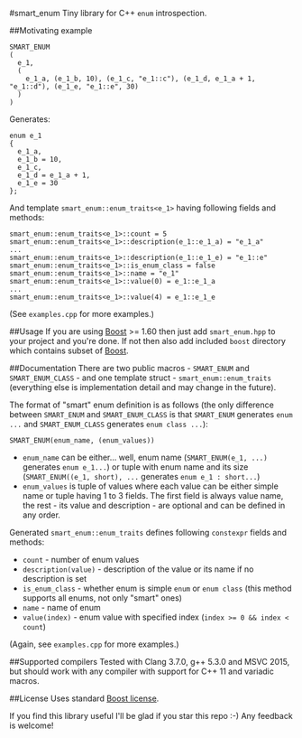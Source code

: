 #smart_enum
Tiny library for C++ `enum` introspection.

##Motivating example
```
SMART_ENUM
(
  e_1,
  (
    e_1_a, (e_1_b, 10), (e_1_c, "e_1::c"), (e_1_d, e_1_a + 1, "e_1::d"), (e_1_e, "e_1::e", 30)
  )
)

```

Generates:

```
enum e_1
{
  e_1_a,
  e_1_b = 10,
  e_1_c,
  e_1_d = e_1_a + 1,
  e_1_e = 30
};
```

And template `smart_enum::enum_traits<e_1>` having following fields and methods:

```
smart_enum::enum_traits<e_1>::count = 5
smart_enum::enum_traits<e_1>::description(e_1::e_1_a) = "e_1_a"
...
smart_enum::enum_traits<e_1>::description(e_1::e_1_e) = "e_1::e"
smart_enum::enum_traits<e_1>::is_enum_class = false
smart_enum::enum_traits<e_1>::name = "e_1"
smart_enum::enum_traits<e_1>::value(0) = e_1::e_1_a
...
smart_enum::enum_traits<e_1>::value(4) = e_1::e_1_e
```

(See `examples.cpp` for more examples.)

##Usage
If you are using [Boost](http://www.boost.org/) >= 1.60 then just add `smart_enum.hpp` to your project and you're done.
If not then also add included `boost` directory which contains subset of [Boost](http://www.boost.org/).

##Documentation
There are two public macros - `SMART_ENUM` and `SMART_ENUM_CLASS` - and one template struct - `smart_enum::enum_traits` (everything else is implementation detail and may change in the future).

The format of "smart" enum definition is as follows (the only difference between `SMART_ENUM` and `SMART_ENUM_CLASS` is that `SMART_ENUM` generates `enum ...` and `SMART_ENUM_CLASS` generates `enum class ...`):

```
SMART_ENUM(enum_name, (enum_values))
```

- `enum_name` can be either... well, enum name (`SMART_ENUM(e_1, ...)` generates `enum e_1...`) or tuple with enum name and its size (`SMART_ENUM((e_1, short), ...` generates `enum e_1 : short...`)
- `enum_values` is tuple of values where each value can be either simple name or tuple having 1 to 3 fields. The first field is always value name, the rest - its value and description - are optional and can be defined in any order.

Generated `smart_enum::enum_traits` defines following `constexpr` fields and methods:

- `count` - number of enum values
- `description(value)` - description of the value or its name if no description is set
- `is_enum_class` - whether enum is simple `enum` or `enum class` (this method supports all enums, not only "smart" ones)
- `name` - name of enum
- `value(index)` - enum value with specified index (`index >= 0 && index < count`)

(Again, see `examples.cpp` for more examples.)

##Supported compilers
Tested with Clang 3.7.0, g++ 5.3.0 and MSVC 2015, but should work with any compiler with support for C++ 11 and variadic macros.

##License
Uses standard [Boost license](http://www.boost.org/LICENSE_1_0.txt).

If you find this library useful I'll be glad if you star this repo :-) Any feedback is welcome!
